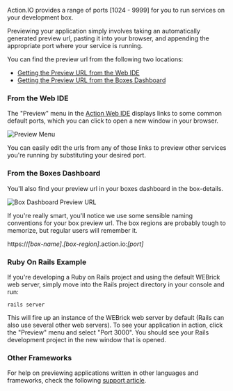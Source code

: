 Action.IO provides a range of ports [1024 - 9999] for you to run services on your development box. 

Previewing your application simply involves taking an automatically generated <span class="tag">preview url</span>, pasting it into your browser, and appending the appropriate port where your service is running.  

You can find the <span class="tag">preview url</span> from the following two locations:

* [Getting the Preview URL from the Web IDE](#preview-webide)
* [Getting the Preview URL from the Boxes Dashboard](#preview-boxindex")

<a name="preview-webide"></a>
### From the Web IDE

The "Preview" menu in the [Action Web IDE](http://help.action.io/customer/portal/topics/364285-action-web-ide/articles) displays links to some common default ports, which you can click to open a new window in your browser.  

![Preview Menu](https://raw.github.com/action-io/action-assets/master/support/screenshots/preview-menu.png)

You can easily edit the urls from any of those links to preview other services you're running by substituting your desired port.  

<a name="preview-boxindex"></a>
### From the Boxes Dashboard

You'll also find your <span class="tag">preview url</span> in your boxes dashboard in the box-details.  

![Box Dashboard Preview URL](https://raw.github.com/action-io/action-assets/master/support/screenshots/box-preview-url.png)

If you're really smart, you'll notice we use some sensible naming conventions for your box preview url.  The box regions are probably tough to memorize, but regular users will remember it. 

https://*[box-name]*.*[box-region]*.action.io:*[port]*

### Ruby On Rails Example

If you're developing a Ruby on Rails project and using the default WEBrick web server, simply move into the Rails project directory in your console and run:

    rails server

This will fire up an instance of the WEBrick web server by default (Rails can also use several other web servers). To see your application in action, click the "Preview" menu and select "Port 3000". You should see your Rails development project in the new window that is opened.  

### Other Frameworks

For help on previewing applications written in other languages and frameworks, check the following [support article](http://help.action.io/customer/portal/articles/1000558-problems-running-server-on-localhost).

